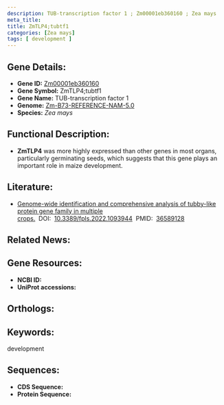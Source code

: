 ```yaml
---
description: TUB-transcription factor 1 ; Zm00001eb360160 ; Zea mays
meta_title:
title: ZmTLP4;tubtf1
categories: [Zea mays]
tags: [ development ]
---
```


## Gene Details:
- **Gene ID:**	[Zm00001eb360160]()
- **Gene Symbol:** ZmTLP4;tubtf1
- **Gene Name:** TUB-transcription factor 1
- **Genome:** [Zm-B73-REFERENCE-NAM-5.0]()
- **Species:** *Zea mays*

## Functional Description:
   - **ZmTLP4** was more highly expressed than other genes in most organs, particularly germinating seeds, which suggests that this gene plays an important role in maize development.

## Literature:
   - [Genome-wide identification and comprehensive analysis of tubby-like protein gene family in multiple crops.]( https://link.springer.com/article/10.1007/s13258-015-0338-6)&nbsp;&nbsp;DOI:&nbsp;&nbsp;[10.3389/fpls.2022.1093944](https://link.springer.com/article/10.1007/s13258-015-0338-6)&nbsp;&nbsp;PMID:&nbsp;&nbsp;[36589128](https://pubmed.ncbi.nlm.nih.gov/36589128/)

## Related News:

## Gene Resources:
- **NCBI ID:** [](https://www.ncbi.nlm.nih.gov/gene/?term=)
- **UniProt accessions:** [](https://www.uniprot.org/uniprotkb//entry)

## Orthologs:

## Keywords:
development

## Sequences:
- **CDS Sequence:**
- **Protein Sequence:**
